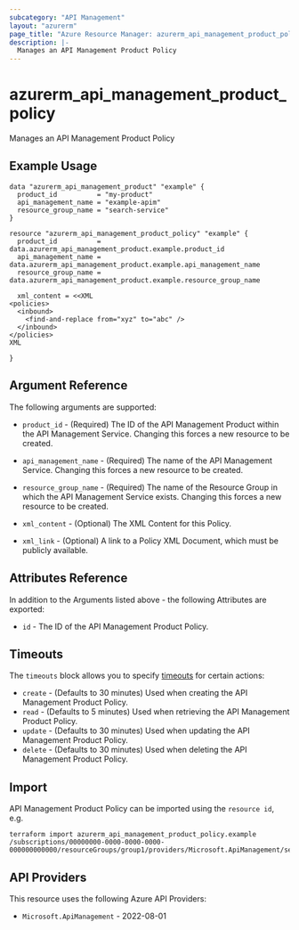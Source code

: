 ```yaml
---
subcategory: "API Management"
layout: "azurerm"
page_title: "Azure Resource Manager: azurerm_api_management_product_policy"
description: |-
  Manages an API Management Product Policy
---
```


# azurerm_api_management_product_policy

Manages an API Management Product Policy

## Example Usage

```hcl
data "azurerm_api_management_product" "example" {
  product_id          = "my-product"
  api_management_name = "example-apim"
  resource_group_name = "search-service"
}

resource "azurerm_api_management_product_policy" "example" {
  product_id          = data.azurerm_api_management_product.example.product_id
  api_management_name = data.azurerm_api_management_product.example.api_management_name
  resource_group_name = data.azurerm_api_management_product.example.resource_group_name

  xml_content = <<XML
<policies>
  <inbound>
    <find-and-replace from="xyz" to="abc" />
  </inbound>
</policies>
XML

}
```

## Argument Reference

The following arguments are supported:

* `product_id` - (Required) The ID of the API Management Product within the API Management Service. Changing this forces a new resource to be created.

* `api_management_name` - (Required) The name of the API Management Service. Changing this forces a new resource to be created.

* `resource_group_name` - (Required) The name of the Resource Group in which the API Management Service exists. Changing this forces a new resource to be created.

* `xml_content` - (Optional) The XML Content for this Policy.

* `xml_link` - (Optional) A link to a Policy XML Document, which must be publicly available.

## Attributes Reference

In addition to the Arguments listed above - the following Attributes are exported:

* `id` - The ID of the API Management Product Policy.

## Timeouts

The `timeouts` block allows you to specify [timeouts](https://www.terraform.io/language/resources/syntax#operation-timeouts) for certain actions:

* `create` - (Defaults to 30 minutes) Used when creating the API Management Product Policy.
* `read` - (Defaults to 5 minutes) Used when retrieving the API Management Product Policy.
* `update` - (Defaults to 30 minutes) Used when updating the API Management Product Policy.
* `delete` - (Defaults to 30 minutes) Used when deleting the API Management Product Policy.

## Import

API Management Product Policy can be imported using the `resource id`, e.g.

```shell
terraform import azurerm_api_management_product_policy.example /subscriptions/00000000-0000-0000-0000-000000000000/resourceGroups/group1/providers/Microsoft.ApiManagement/service/service1/products/product1
```

## API Providers
<!-- This section is generated, changes will be overwritten -->
This resource uses the following Azure API Providers:

* `Microsoft.ApiManagement` - 2022-08-01

